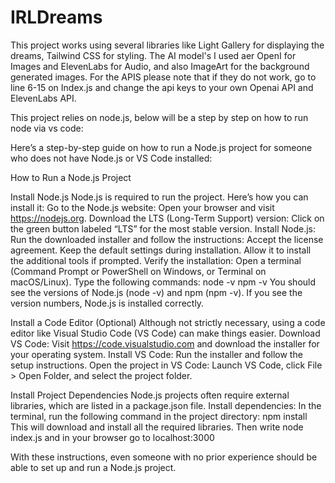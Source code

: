 # IRLDreams
This project works using several libraries like Light Gallery for displaying the dreams, Tailwind CSS for styling. The AI model's I used aer OpenI for Images and ElevenLabs for Audio, and also ImageArt for the background generated images. For the APIS please note that if they do not work, go to line 6-15 on Index.js and change the api keys to your own Openai API and ElevenLabs API.

This project relies on node.js, below will be a step by step on how to run node via vs code:

Here’s a step-by-step guide on how to run a Node.js project for someone who does not have Node.js or VS Code installed:

How to Run a Node.js Project

Install Node.js Node.js is required to run the project. Here’s how you can install it: Go to the Node.js website: Open your browser and visit https://nodejs.org. Download the LTS (Long-Term Support) version: Click on the green button labeled “LTS” for the most stable version. Install Node.js: Run the downloaded installer and follow the instructions: Accept the license agreement. Keep the default settings during installation. Allow it to install the additional tools if prompted. Verify the installation: Open a terminal (Command Prompt or PowerShell on Windows, or Terminal on macOS/Linux). Type the following commands: node -v npm -v You should see the versions of Node.js (node -v) and npm (npm -v). If you see the version numbers, Node.js is installed correctly.

Install a Code Editor (Optional) Although not strictly necessary, using a code editor like Visual Studio Code (VS Code) can make things easier. Download VS Code: Visit https://code.visualstudio.com and download the installer for your operating system. Install VS Code: Run the installer and follow the setup instructions. Open the project in VS Code: Launch VS Code, click File > Open Folder, and select the project folder.

Install Project Dependencies Node.js projects often require external libraries, which are listed in a package.json file. Install dependencies: In the terminal, run the following command in the project directory: npm install This will download and install all the required libraries. Then write node index.js and in your browser go to localhost:3000

With these instructions, even someone with no prior experience should be able to set up and run a Node.js project.
